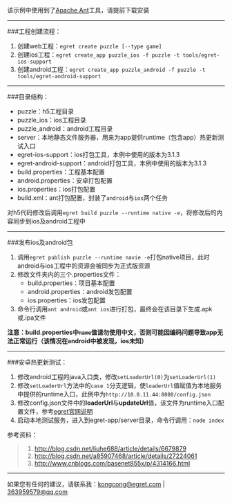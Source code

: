 该示例中使用到了[Apache Ant](http://ant.apache.org)工具，请提前下载安装

---

###工程创建流程：

1. 创建web工程：`egret create puzzle [--type game]`
2. 创建ios工程：`egret create_app puzzle_ios -f puzzle -t tools/egret-ios-support`
3. 创建android工程：`egret create_app puzzle_android -f puzzle -t tools/egret-android-support`

---

###目录结构：

- puzzle：h5工程目录
- puzzle_ios：ios工程目录
- puzzle_android：android工程目录
- server：本地静态文件服务器，用来为app提供runtime（包含app）热更新测试入口
- egret-ios-support：ios打包工具，本例中使用的版本为3.1.3
- egret-android-support：android打包工具，本例中使用的版本为3.1.3
- build.properties：工程基本配置
- android.properties：安卓打包配置
- ios.properties：ios打包配置
- build.xml：ant打包配置，封装了`android`与`ios`两个任务

对h5代码修改后调用`egret build puzzle --runtime native -e`，将修改后的内容同步到ios及android工程中

---

###发布ios及android包
1. 调用`egret publish puzzle --runtime navie -e`打包native项目，此时android与ios工程中的资源会被同步为正式版资源
2. 修改文件夹内的三个.properties文件：
	- build.properties：项目基本配置
	- android.properties：android发包配置
	- ios.properties：ios发包配置
3. 命令行调用`ant android`或`ant ios`进行打包，最终会在该目录下生成.apk或.ipa文件

**注意：build.properties中`name`值请勿使用中文，否则可能因编码问题导致app无法正常运行（该情况在android中被发现，ios未知）**

---

###安卓热更新测试：
1. 修改android工程的java入口类，修改`setLoaderUrl(0)`为`setLoaderUrl(1)`
2. 修改`setLoaderUrl`方法中的`case 1`分支逻辑，使`loaderUrl`值赋值为本地服务中提供的runtime入口，此例中为`http://10.0.11.44:8080/config.json`
3. 修改config.json文件中的**loaderUrl**与**updateUrl**值，该文件为runtime入口配置文件，参考[egret官网说明](http://open.egret.com/Wiki?mid=2&cid=11)
4. 启动本地测试服务，进入到egret-app/server目录，命令行调用：`node index`

参考资料：
> 1. http://blog.csdn.net/liuhe688/article/details/6679879
> 2. http://blog.csdn.net/a85907468/article/details/27224061
> 3. http://www.cnblogs.com/basenet855x/p/4314166.html

---
如果您有任何的建议，请联系我：kongcong@egret.com | 363959579@qq.com
